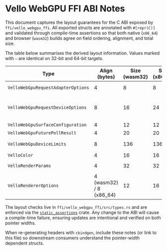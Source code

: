 # Vello WebGPU FFI ABI Notes

This document captures the layout guarantees for the C ABI exposed by
`ffi/vello_webgpu_ffi`.  All exported structs are annotated with
`#[repr(C)]` and validated through compile-time assertions so that both
native (`x86_64`) and browser (`wasm32`) builds agree on field ordering,
alignment, and total size.

The table below summarises the derived layout information.  Values marked
with `–` are identical on 32-bit and 64-bit targets.

| Type | Align (bytes) | Size (wasm32) | Size (x86_64) | Notes |
| ---- | ------------- | ------------- | ------------- | ----- |
| `VelloWebGpuRequestAdapterOptions` | 4 | 8 | 8 | trailing padding after `force_fallback_adapter` |
| `VelloWebGpuRequestDeviceOptions` | 8 | 16 | 24 | pointer-sized `label`; keep pointer-width specific packing in mind |
| `VelloWebGpuSurfaceConfiguration` | 4 | 12 | 12 | packed `u32` fields |
| `VelloWebGpuFuturePollResult` | 4 | 20 | 20 | five `u32` fields |
| `VelloWebGpuDeviceLimits` | 8 | 136 | 136 | mix of `u32`/`u64`, padded to 8-byte multiple |
| `VelloColor` | 4 | 16 | 16 | four `f32` values |
| `VelloRenderParams` | 4 | 32 | 32 | includes embedded `VelloColor` |
| `VelloRendererOptions` | 4 (wasm32) / 8 (x86_64) | 12 | 16 | pointer-sized `pipeline_cache` |

The layout checks live in `ffi/vello_webgpu_ffi/src/types.rs` and are enforced
via the [`static_assertions`](https://crates.io/crates/static_assertions) crate.
Any change to the ABI will cause a compile-time failure, ensuring updates are
intentional and verified on both pointer widths.

When re-generating headers with `cbindgen`, include these notes (or link to this
file) so downstream consumers understand the pointer-width dependent structs.
